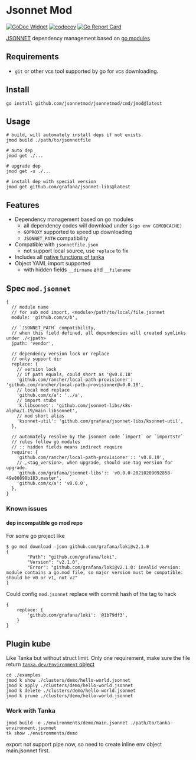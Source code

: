 # Jsonnet Mod

[![GoDoc Widget](https://godoc.org/github.com/jsonnetmod/jsonnetmod?status.svg)](https://godoc.org/github.com/jsonnetmod/jsonnetmod)
[![codecov](https://codecov.io/gh/jsonnetmod/jsonnetmod/branch/master/graph/badge.svg)](https://codecov.io/gh/jsonnetmod/jsonnetmod)
[![Go Report Card](https://goreportcard.com/badge/github.com/jsonnetmod/jsonnetmod)](https://goreportcard.com/report/github.com/jsonnetmod/jsonnetmod)

[JSONNET](https://jsonnet.org/) dependency management based on [go modules](https://golang.org/ref/mod)

## Requirements

* `git` or other vcs tool supported by go for vcs downloading.

## Install

```shell
go install github.com/jsonnetmod/jsonnetmod/cmd/jmod@latest
```

## Usage

```shell 
# build, will automately install deps if not exists. 
jmod build ./path/to/jsonnetfile

# auto dep
jmod get ./...

# upgrade dep
jmod get -u ./...

# install dep with special version
jmod get github.com/grafana/jsonnet-libs@latest
```

## Features

* Dependency management based on go modules
    * all dependency codes will download under `$(go env GOMODCACHE)`
    * `GOPROXY` supported to speed up downloading
    * `JSONNET_PATH` compatibility
* Compatible with `jsonnetfile.json`
    * not support local source, use `replace` to fix 
* Includes all [native functions of tanka](https://tanka.dev/jsonnet/native)
* Object YAML import supported
    * with hidden fields `__dirname` and `__filename`

## Spec `mod.jsonnet`

```jsonnet
{
  // module name
  // for sub mod import, <module>/path/to/local/file.jsonnet
  module: 'github.com/x/b',
  
  // `JSONNET_PATH` compatibility, 
  // when this field defined, all dependencies will created symlinks under ./<jpath>
  jpath: 'vendor',
  
  // dependency version lock or replace
  // only support dir
  replace: {
    // version lock
    // if path equals, could short as '@v0.0.18'
    'github.com/rancher/local-path-provisioner': 'github.com/rancher/local-path-provisioner@v0.0.18',
    // local mod replace
    'github.com/x/a': '../a',
    // import stubs
    'k.libsonnet': 'github.com/jsonnet-libs/k8s-alpha/1.19/main.libsonnet',
    // mod short alias
    'ksonnet-util': 'github.com/grafana/jsonnet-libs/ksonnet-util',
  },
  
  // automately resolve by the jsonnet code `import` or `importstr`
  // rules follow go modules
  // :: hidden fields means indirect require
  require: {
    'github.com/rancher/local-path-provisioner':: 'v0.0.19',
    // ,<tag_version>, when upgrade, should use tag version for upgrade. 
    'github.com/grafana/jsonnet-libs':: 'v0.0.0-20210209092858-49e80898b183,master',
    'github.com/x/a': 'v0.0.0',
  },
}
```

### Known issues

#### dep incompatible go mod repo

For some go project like 

```
$ go mod download -json github.com/grafana/loki@v2.1.0
{
        "Path": "github.com/grafana/loki",
        "Version": "v2.1.0",
        "Error": "github.com/grafana/loki@v2.1.0: invalid version: module contains a go.mod file, so major version must be compatible: should be v0 or v1, not v2"
}
```

Could config `mod.jsonnet` replace with commit hash of the tag to hack

```jsonnet
{
    replace: {
        'github.com/grafana/loki': '@1b79df3',
    }
}
```

## Plugin kube

Like Tanka but without struct limit.
Only one requirement, make sure the file return [`tanka.dev/Environment` object](https://tanka.dev/inline-environments#converting-to-an-inline-environment)

```
cd ./examples
jmod k show ./clusters/demo/hello-world.jsonnet
jmod k apply ./clusters/demo/hello-world.jsonnet
jmod k delete ./clusters/demo/hello-world.jsonnet
jmod k prune ./clusters/demo/hello-world.jsonnet
```

### Work with Tanka

```
jmod build -o ./environments/demo/main.jsonnet ./path/to/tanka-environment.jsonnet
tk show ./environments/demo
```

export not support pipe now, so need to create inline env object main.jsonnet first.
